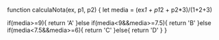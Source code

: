 function calculaNota(ex, p1, p2) {
  let media = (ex*1 + p1*2 + p2*3)/(1+2+3)
  
  if(media>=9){
    return 'A'
  }else if(media<9&&media>=7.5){
    return 'B'
  }else if(media<7.5&&media>=6){
    return 'C'
  }else{
    return 'D'
  }
}